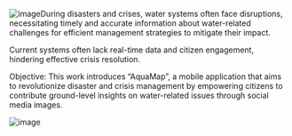 ![image](https://github.com/PrinceBanerjee04/AquaMap/assets/130071684/d72bad8b-5959-412b-85f5-04316342ebbd)During disasters and crises, water systems often face disruptions, necessitating timely and accurate information about water-related challenges for efficient management strategies to mitigate their impact. 

Current systems often lack real-time data and citizen engagement, hindering effective crisis resolution. 

Objective: This work introduces “AquaMap”, a mobile application that aims to revolutionize disaster and crisis management by empowering citizens to contribute ground-level insights on water-related issues through social media images.



![image](https://github.com/PrinceBanerjee04/AquaMap/assets/130071684/35456faa-9169-4e14-8f73-7e07c887da0e)

